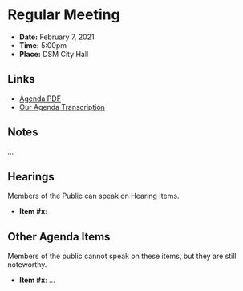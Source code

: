 # Regular Meeting

- **Date:** February 7, 2021
- **Time:** 5:00pm
- **Place:** DSM City Hall

## Links

- [Agenda PDF]()
- [Our Agenda Transcription]()

## Notes

...

## Hearings

Members of the Public can speak on Hearing Items.

   - **Item #x**: 
## Other Agenda Items

Members of the public cannot speak on these items, but they
are still noteworthy.

   - **Item #x**: ...

